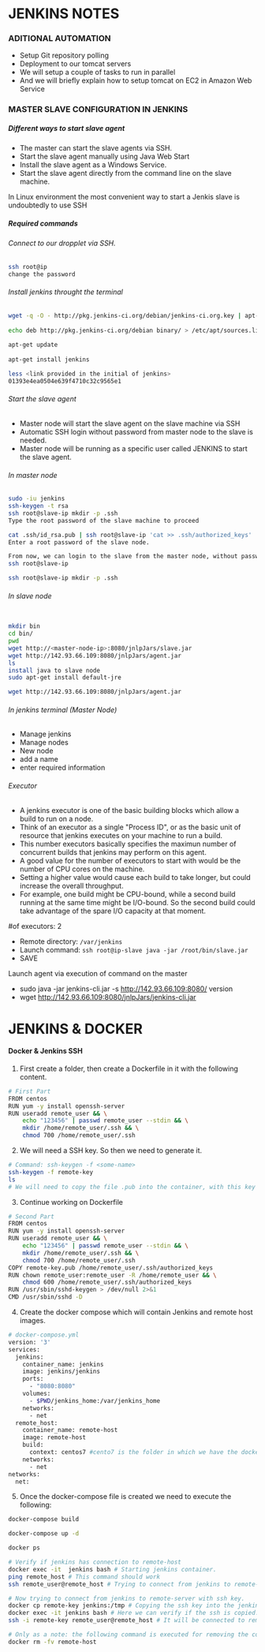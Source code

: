 # JENKINS NOTES

### ADITIONAL AUTOMATION
- Setup Git repository polling
- Deployment to our tomcat servers
- We will setup a couple of tasks to run in parallel
- And we will briefly explain how to setup tomcat on EC2 in Amazon Web Service

### MASTER SLAVE CONFIGURATION IN JENKINS
##### Different ways to start slave agent
- The master can start the slave agents via SSH.
- Start the slave agent manually using Java Web Start
- Install the slave agent as a Windows Service.
- Start the slave agent directly from the command line on the slave machine.

In Linux environment the most convenient way to start a Jenkis slave is undoubtedly to use SSH

##### Required commands
###### Connect to our dropplet via SSH.
```bash
ssh root@ip
change the password
```

###### Install jenkins throught the terminal
```bash
wget -q -O - http://pkg.jenkins-ci.org/debian/jenkins-ci.org.key | apt-key add -
 
echo deb http://pkg.jenkins-ci.org/debian binary/ > /etc/apt/sources.list.d/jenkins.list
 
apt-get update
 
apt-get install jenkins

less <link provided in the initial of jenkins>
01393e4ea0504e639f4710c32c9565e1
```

###### Start the slave agent
* Master node will start the slave agent on the slave machine via SSH
* Automatic SSH login without password from master node to the slave is needed.
* Master node will be running as a specific user called JENKINS to start the slave agent.

###### In master node
```bash
sudo -iu jenkins
ssh-keygen -t rsa
ssh root@slave-ip mkdir -p .ssh
Type the root password of the slave machine to proceed

cat .ssh/id_rsa.pub | ssh root@slave-ip 'cat >> .ssh/authorized_keys'
Enter a root password of the slave node.

From now, we can login to the slave from the master node, without password.
ssh root@slave-ip

ssh root@slave-ip mkdir -p .ssh
```


###### In slave node
```bash

mkdir bin
cd bin/
pwd
wget http://<master-node-ip>:8080/jnlpJars/slave.jar
wget http://142.93.66.109:8080/jnlpJars/agent.jar
ls
install java to slave node
sudo apt-get install default-jre

wget http://142.93.66.109:8080/jnlpJars/agent.jar
```

###### In jenkins terminal (Master Node)
- Manage jenkins
- Manage nodes
- New node
- add a name
- enter required information

###### Executor
* A jenkins executor is one of the basic building blocks which allow a build to run on a node.
* Think of an executor as a single "Process ID", or as the basic unit of resource that jenkins executes on your machine to run a build.
* This number executors basically specifies the maximun number of concurrent builds that jenkins may perform on this agent.
* A good value for the number of executors to start with would be the number of CPU cores on the machine.
* Setting a higher value would cause each build to take longer, but could increase the overall throughput.
* For example, one build might be CPU-bound, while a second build running at the same time
might be I/O-bound. So the second build could take advantage of the spare I/O capacity at that moment.

#of executors: 2
- Remote directory: ```/var/jenkins```
- Launch command: ```ssh root@ip-slave java -jar /root/bin/slave.jar```
- SAVE




Launch agent via execution of command on the master

- sudo java -jar jenkins-cli.jar -s http://142.93.66.109:8080/ version
- wget http://142.93.66.109:8080/jnlpJars/jenkins-cli.jar



# JENKINS & DOCKER




#### Docker & Jenkins SSH
1. First create a folder, then create a Dockerfile in it with the following content.
``` bash
# First Part
FROM centos
RUN yum -y install openssh-server
RUN useradd remote_user && \
    echo "123456" | passwd remote_user --stdin && \
	mkdir /home/remote_user/.ssh && \
	chmod 700 /home/remote_user/.ssh
```

2. We will need a SSH key. So then we need to generate it.
``` bash
# Command: ssh-keygen -f <some-name>
ssh-keygen -f remote-key
ls
# We will need to copy the file .pub into the container, with this key the jenkins will able to communicate with the remote server.
```

3. Continue working on Dockerfile
``` bash
# Second Part
FROM centos
RUN yum -y install openssh-server
RUN useradd remote_user && \
    echo "123456" | passwd remote_user --stdin && \
	mkdir /home/remote_user/.ssh && \
	chmod 700 /home/remote_user/.ssh
COPY remote-key.pub /home/remote_user/.ssh/authorized_keys
RUN chown remote_user:remote_user -R /home/remote_user && \
	chmod 600 /home/remote_user/.ssh/authorized_keys
RUN /usr/sbin/sshd-keygen > /dev/null 2>&1
CMD /usr/sbin/sshd -D	
```

4. Create the docker compose which will contain Jenkins and remote host images.
``` bash
# docker-compose.yml
version: '3'
services:
  jenkins:
    container_name: jenkins
    image: jenkins/jenkins
    ports:
      - "8080:8080"
    volumes:
      - $PWD/jenkins_home:/var/jenkins_home
    networks:
      - net
  remote_host:
    container_name: remote-host
    image: remote-host
    build:
      context: centos7 #cento7 is the folder in which we have the dockerfile for centos.
    networks:
      - net
networks:
  net:
```

5. Once the docker-compose file is created we need to execute the following:
``` bash
docker-compose build

docker-compose up -d 

docker ps

# Verify if jenkins has connection to remote-host
docker exec -it  jenkins bash # Starting jenkins container.
ping remote_host # This command should work
ssh remote_user@remote_host # Trying to connect from jenkins to remote-server

# Now trying to connect from jenkins to remote-server with ssh key.
docker cp remote-key jenkins:/tmp # Copying the ssh key into the jenkins container
docker exec -it jenkins bash # Here we can verify if the ssh is copied.
ssh -i remote-key remote_user@remote_host # It will be connected to remote-server

# Only as a note: the following command is executed for removing the container
docker rm -fv remote-host
```























